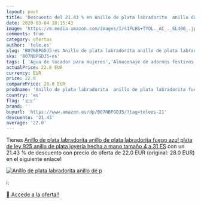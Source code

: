 ```yaml
---
layout: post
title: 'Descuento del 21.43 % en Anillo de plata labradorita  anillo de p'
date: 2020-03-04 18:15:43
image: 'https://m.media-amazon.com/images/I/41FLHS+TYOL._AC_._SL400_.jpg'
comments: true
category: ofertas
author: 'tole.es'
slug: 'B07NBPGDJ5-es Anillo de plata labradorita anillo de plata labradorita...'
sku: 'B07NBPGDJ5-es'
tags: [ 'Agua de tocador para mujeres','Almacenaje de adornos festivos','Almacenamiento y organización','Belleza','Fragancias para mujeres','Hogar y cocina','Iluminación','Iluminación de interior','Iluminación decorativa y para usos específicos de interior','Juguetes','Juguetes electrónicos','Juguetes y juegos','Perfumes y fragancias','Velas eléctricas y LED','Videojuegos para niños','de','ley','plata', ]
actualPrice: 22.0 EUR
currency: EUR
price: 22.0
comparePrice: 28.0 EUR
prodname: 'Anillo de plata labradorita  anillo de plata labradorita fuego azul  plata de ley 925  anillo de plata  joyería hecha a mano  tamaño 4 a 31 ES'
country: 'es'
flag: '🇪🇸'
brand: ''
buyurl: 'https://www.amazon.es/dp/B07NBPGDJ5/?tag=tolees-21'
descuento: '21.43'
average: '22.0'
---
```


Tienes [Anillo de plata labradorita  anillo de plata labradorita fuego azul  plata de ley 925  anillo de plata  joyería hecha a mano  tamaño 4 a 31 ES](https://www.amazon.es/dp/B07NBPGDJ5/?tag=tolees-21) con un 21.43 % de descuento con precio de oferta de 22.0 EUR (original: 28.0 EUR) en el siguiente enlace!

[![Anillo de plata labradorita  anillo de p](https://m.media-amazon.com/images/I/41FLHS+TYOL._AC_._SL400_.jpg)](https://www.amazon.es/dp/B07NBPGDJ5/?tag=tolees-21)

ℹ️:


[🛒 Accede a la oferta!!](https://www.amazon.es/dp/B07NBPGDJ5/?tag=tolees-21)
